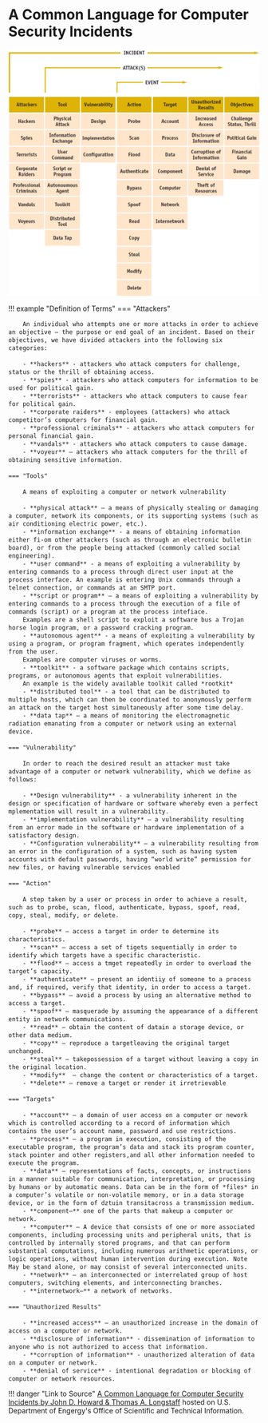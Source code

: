 # A Common Language for Computer Security Incidents

![common-language-for-computer-security-incidents-img](../static/images/common-language-for-computer-security-incidents.png)

!!! example "Definition of Terms"
    === "Attackers"

        An individual who attempts one or more attacks in order to achieve an objective – the purpose or end goal of an incident. Based on their objectives, we have divided attackers into the following six categories:

        - **hackers** - attackers who attack computers for challenge, status or the thrill of obtaining access.
        - **spies** - attackers who attack computers for information to be used for political gain.
        - **terrorists** - attackers who attack computers to cause fear for political gain.
        - **corporate raiders** - employees (attackers) who attack competitor’s computers for financial gain.
        - **professional criminals** - attackers who attack computers for personal financial gain.
        - **vandals** - attackers who attack computers to cause damage.
        - **voyeur** – attackers who attack computers for the thrill of obtaining sensitive information.

    === "Tools"

        A means of exploiting a computer or network vulnerability

        - **physical attack** – a means of physically stealing or damaging a computer, network its components, or its supporting systems (such as air conditioning electric power, etc.).
        - **information exchange** - a means of obtaining information either fi-om other attackers (such as through an electronic bulletin board), or from the people being attacked (commonly called social engineering).
        - **user command** - a means of exploiting a vulnerability by entering commands to a process through direct user input at the process interface. An example is entering Unix commands through a telnet connection, or commands at an SMTP port.
        - **script or program** – a means of exploiting a vulnerability by entering commands to a process through the execution of a file of commands (script) or a program at the process intefiace.  
        Examples are a shell script to exploit a software bus a Trojan horse login program, or a password cracking program.
        - **autonomous agent** - a means of exploiting a vulnerability by using a program, or program fragment, which operates independently from the user.  
        Examples are computer viruses or worms.
        - **toolkit** - a software package which contains scripts, programs, or autonomous agents that exploit vulnerabilities.  
        An example is the widely available toolkit called *rootkit*
        - **distributed tool** - a tool that can be distributed to multiple hosts, which can then be coordinated to anonymously perform an attack on the target host simultaneously after some time delay.
        - **data tap** – a means of monitoring the electromagnetic radiation emanating from a computer or network using an external device.

    === "Vulnerability"

        In order to reach the desired result an attacker must take advantage of a computer or network vulnerability, which we define as follows:

        - **Design vulnerability** - a vulnerability inherent in the design or specification of hardware or software whereby even a perfect mplementation will result in a vulnerability.
        - **implementation vulnerability** — a vulnerability resulting from an error made in the software or hardware implementation of a satisfactory design.
        - **Configuration vulnerability** – a vulnerability resulting from an error in the configuration of a system, such as having system accounts with default passwords, having “world write” permission for new files, or having vulnerable services enabled

    === "Action"

        A step taken by a user or process in order to achieve a result, such as to probe, scan, flood, authenticate, bypass, spoof, read, copy, steal, modify, or delete.

        - **probe** – access a target in order to determine its characteristics.
        - **scan** – access a set of tigets sequentially in order to identify which targets have a specific characteristic.
        - **flood** – access a tmget repeatedly in order to overload the target’s capacity.
        - **authenticate** – present an identiiy of someone to a process and, if required, verify that identity, in order to access a target.
        - **bypass** – avoid a process by using an alternative method to access a target.
        - **spoof** – masquerade by assuming the appearance of a different entity in network communications.
        - **read** – obtain the content of datain a storage device, or other data medium.
        - **copy** – reproduce a targetleaving the original target unchanged.
        - **steal** – takepossession of a target without leaving a copy in the original location.
        - **modify**  – change the content or characteristics of a target.
        - **delete** – remove a target or render it irretrievable

    === "Targets"

        - **account** – a domain of user access on a computer or nework which is controlled according to a record of information which contains the user’s account name, password and use restrictions.
        - **process** – a program in execution, consisting of the executable program, the program’s data and stack its program counter, stack pointer and other registers,and all other information needed to execute the program.
        - **data** – representations of facts, concepts, or instructions in a manner suitable for communication, interpretation, or processing by humans or by automatic means. Data can be in the form of *files* in a computer’s volatile or non-volatile memory, or in a data storage device, or in the form of dztuin transitacross a transmission medium.
        - **component–** one of the parts that makeup a computer or network.
        - **computer** – A device that consists of one or more associated components, including processing units and peripheral units, that is controlled by internally stored programs, and that can perform substantial computations, including numerous arithmetic operations, or logic operations, without human intervention during execution. Note May be stand alone, or may consist of several interconnected units.
        - **network** – an interconnected or interrelated group of host computers, switching elements, and interconnecting branches.
        - **internetwork–** a network of networks.

    === "Unauthorized Results"

        - **increased access** — an unauthorized increase in the domain of access on a computer or network.
        - **disclosure of information** - dissemination of information to anyone who is not authorized to access that information.
        - **corruption of information** - unauthorized alteration of data on a computer or network.
        - **denial of service** - intentional degradation or blocking of computer or network resources.

!!! danger "Link to Source"
[A Common Language for Computer Security Incidents by John D. Howard & Thomas A. Longstaff](https://doi.org/10.2172/751004) hosted on U.S. Department of Engergy's Office of Scientific and Technical Information.
